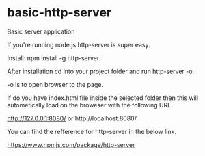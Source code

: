 # basic-http-server
Basic server application

If you're running node.js http-server is super easy. 

Install: npm install -g http-server. 

After installation cd into your project folder and run http-server -o. 

-o is to open browser to the page.

If do you have index.html file inside the selected folder then this will autometically load on the broweser with the following URL.

http://127.0.0.1:8080/ or http://localhost:8080/


You can find the refference for http-server in the below link.

https://www.npmjs.com/package/http-server
